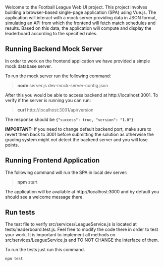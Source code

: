 Welcome to the Football League Web UI project. This project involves building a browser-based single-page application (SPA) using Vue.js. The application will interact with a mock server providing data in JSON format, simulating an API from which the frontend will fetch match schedules and results. Based on this data, the application will compute and display the leaderboard according to the specified rules.


## Running Backend Mock Server

In order to work on the frontend application we have provided a simple mock database server.

To run the mock server run the following command:

> **node** server.js dev-mock-server-config.json

After this you would be able to access backend at http://localhost:3001. To verify if the server is running you can run:

> **curl** http://localhost:3001/api/version

The response should be `{"success": true, "version": "1.0"}`

**IMPORTANT:** If you need to change default backend port, make sure to revert them back to 3001 before submitting the solution as otherwise the grading system might not detect the backend server and you will lose points.


## Running Frontend Application

The following command will run the SPA in local dev server:

> **npm** start

The application will be available at http://localhost:3000 and by default you should see a welcome message there.



## Run tests

The test file to verify src/services/LeagueService.js is located at tests/leaderboard.test.js. Feel free to modify the code there in order to test your work.
It is important to implement all methods on src/services/LeagueService.js and TO NOT CHANGE the interface of them.

To run the tests just run this command. 

```shell
npm test
```
